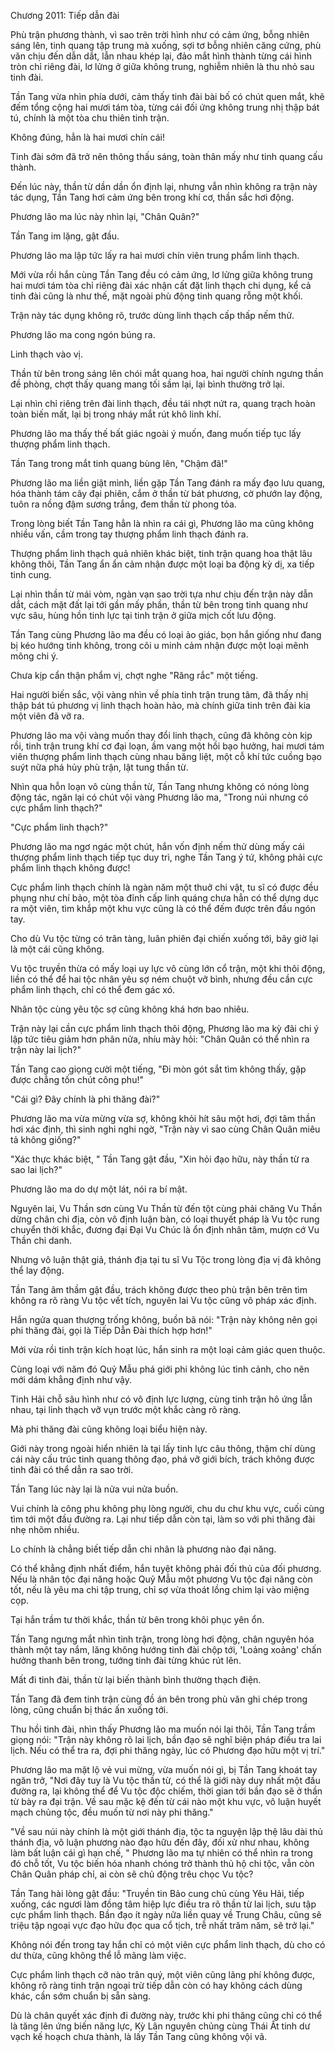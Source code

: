 




Chương 2011: Tiếp dẫn đài


Phù trận phương thành, vì sao trên trời hình như có cảm ứng, bỗng nhiên sáng lên, tinh quang tập trung mà xuống, sợi tơ bỗng nhiên căng cứng, phù văn chịu đến dẫn dắt, lẫn nhau khép lại, đảo mắt hình thành từng cái hình tròn chỉ riêng đài, lơ lửng ở giữa không trung, nghiễm nhiên là thu nhỏ sau tinh đài.

Tần Tang vừa nhìn phía dưới, cảm thấy tinh đài bài bố có chút quen mắt, khẽ đếm tổng cộng hai mươi tám tòa, từng cái đối ứng không trung nhị thập bát tú, chính là một tòa chu thiên tinh trận.

Không đúng, hẳn là hai mươi chín cái!

Tinh đài sớm đã trở nên thông thấu sáng, toàn thân mấy như tinh quang cấu thành.

Đến lúc này, thần từ dần dần ổn định lại, nhưng vẫn nhìn không ra trận này tác dụng, Tần Tang hơi cảm ứng bên trong khí cơ, thần sắc hơi động.

Phương lão ma lúc này nhìn lại, "Chân Quân?"

Tần Tang im lặng, gật đầu.

Phương lão ma lập tức lấy ra hai mươi chín viên trung phẩm linh thạch.

Mới vừa rồi hắn cùng Tần Tang đều có cảm ứng, lơ lửng giữa không trung hai mươi tám tòa chỉ riêng đài xác nhận cất đặt linh thạch chi dụng, kể cả tinh đài cũng là như thế, mặt ngoài phù động tinh quang rỗng một khối.

Trận này tác dụng không rõ, trước dùng linh thạch cấp thấp nếm thử.

Phương lão ma cong ngón búng ra.

Linh thạch vào vị.

Thần từ bên trong sáng lên chói mắt quang hoa, hai người chính ngưng thần đề phòng, chợt thấy quang mang tối sầm lại, lại bình thường trở lại.

Lại nhìn chỉ riêng trên đài linh thạch, đều tái nhợt nứt ra, quang trạch hoàn toàn biến mất, lại bị trong nháy mắt rút khô linh khí.

Phương lão ma thấy thế bất giác ngoài ý muốn, đang muốn tiếp tục lấy thượng phẩm linh thạch.

Tần Tang trong mắt tinh quang bùng lên, "Chậm đã!"

Phương lão ma liền giật mình, liền gặp Tần Tang đánh ra mấy đạo lưu quang, hóa thành tám cây đại phiên, cắm ở thần từ bát phương, cờ phướn lay động, tuôn ra nồng đậm sương trắng, đem thần từ phong tỏa.

Trong lòng biết Tần Tang hẳn là nhìn ra cái gì, Phương lão ma cũng không nhiều vấn, cầm trong tay thượng phẩm linh thạch đánh ra.

Thượng phẩm linh thạch quả nhiên khác biệt, tinh trận quang hoa thật lâu không thôi, Tần Tang ẩn ẩn cảm nhận được một loại ba động kỳ dị, xa tiếp tinh cung.

Lại nhìn thần từ mái vòm, ngàn vạn sao trời tựa như chịu đến trận này dẫn dắt, cách mặt đất lại tới gần mấy phần, thần từ bên trong tinh quang như vực sâu, hùng hồn tinh lực tại tinh trận ở giữa mịch cốt lưu động.

Tần Tang cùng Phương lão ma đều có loại ảo giác, bọn hắn giống như đang bị kéo hướng tinh không, trong cõi u minh cảm nhận được một loại mênh mông chi ý.

Chưa kịp cẩn thận phẩm vị, chợt nghe "Răng rắc" một tiếng.

Hai người biến sắc, vội vàng nhìn về phía tinh trận trung tâm, đã thấy nhị thập bát tú phương vị linh thạch hoàn hảo, mà chính giữa tinh trên đài kia một viên đã vỡ ra.

Phương lão ma vội vàng muốn thay đổi linh thạch, cũng đã không còn kịp rồi, tinh trận trung khí cơ đại loạn, ầm vang một hồi bạo hưởng, hai mươi tám viên thượng phẩm linh thạch cùng nhau băng liệt, một cỗ khí tức cuồng bạo suýt nữa phá hủy phù trận, lật tung thần từ.

Nhìn qua hỗn loạn vô cùng thần từ, Tần Tang nhưng không có nóng lòng động tác, ngăn lại có chút vội vàng Phương lão ma, "Trong núi nhưng có cực phẩm linh thạch?"

"Cực phẩm linh thạch?"

Phương lão ma ngơ ngác một chút, hắn vốn định nếm thử dùng mấy cái thượng phẩm linh thạch tiếp tục duy trì, nghe Tần Tang ý tứ, không phải cực phẩm linh thạch không được!

Cực phẩm linh thạch chính là ngàn năm một thuở chi vật, tu sĩ có được đều phụng như chí bảo, một tòa đỉnh cấp linh quáng chưa hẳn có thể dựng dục ra một viên, tìm khắp một khu vực cũng là có thể đếm được trên đầu ngón tay.

Cho dù Vu tộc từng có trân tàng, luân phiên đại chiến xuống tới, bây giờ lại là một cái cũng không.

Vu tộc truyền thừa có mấy loại uy lực vô cùng lớn cổ trận, một khi thôi động, liền có thể để hai tộc nhân yêu sợ ném chuột vỡ bình, nhưng đều cần cực phẩm linh thạch, chỉ có thể đem gác xó.

Nhân tộc cùng yêu tộc sợ cũng không khá hơn bao nhiêu.

Trận này lại cần cực phẩm linh thạch thôi động, Phương lão ma kỳ đãi chi ý lập tức tiêu giảm hơn phân nửa, nhíu mày hỏi: "Chân Quân có thể nhìn ra trận này lai lịch?"

Tần Tang cao giọng cười một tiếng, "Đi mòn gót sắt tìm không thấy, gặp được chẳng tốn chút công phu!"

"Cái gì? Đây chính là phi thăng đài?"

Phương lão ma vừa mừng vừa sợ, không khỏi hít sâu một hơi, đợi tâm thần hơi xác định, thì sinh nghi nghi ngờ, "Trận này vì sao cùng Chân Quân miêu tả không giống?"

"Xác thực khác biệt, " Tần Tang gật đầu, "Xin hỏi đạo hữu, này thần từ ra sao lai lịch?"

Phương lão ma do dự một lát, nói ra bí mật.

Nguyên lai, Vu Thần sơn cùng Vu Thần từ đến tột cùng phải chăng Vu Thần dừng chân chi địa, còn vô định luận bàn, có loại thuyết pháp là Vu tộc rung chuyển thời khắc, đương đại Đại Vu Chúc là ổn định nhân tâm, mượn cớ Vu Thần chi danh.

Nhưng vô luận thật giả, thánh địa tại tu sĩ Vu Tộc trong lòng địa vị đã không thể lay động.

Tần Tang âm thầm gật đầu, trách không được theo phù trận bên trên tìm không ra rõ ràng Vu tộc vết tích, nguyên lai Vu tộc cũng vô pháp xác định.

Hắn ngửa quan thượng trống không, buồn bã nói: "Trận này không nên gọi phi thăng đài, gọi là Tiếp Dẫn Đài thích hợp hơn!"

Mới vừa rồi tinh trận kích hoạt lúc, hắn sinh ra một loại cảm giác quen thuộc.

Cùng loại với năm đó Quỷ Mẫu phá giới phi không lúc tình cảnh, cho nên mới dám khẳng định như vậy.

Tinh Hải chỗ sâu hình như có vô định lực lượng, cùng tinh trận hô ứng lẫn nhau, tại linh thạch vỡ vụn trước một khắc càng rõ ràng.

Mà phi thăng đài cũng không loại biểu hiện này.

Giới này trong ngoài hiển nhiên là tại lấy tinh lực câu thông, thậm chí dùng cái này cấu trúc tinh quang thông đạo, phá vỡ giới bích, trách không được tinh đài có thể dẫn ra sao trời.

Tần Tang lúc này lại là nửa vui nửa buồn.

Vui chính là công phu không phụ lòng người, chu du chư khu vực, cuối cùng tìm tới một đầu đường ra. Lại như tiếp dẫn còn tại, làm so với phi thăng đài nhẹ nhõm nhiều.

Lo chính là chẳng biết tiếp dẫn chi nhân là phương nào đại năng.

Có thể khẳng định nhất điểm, hắn tuyệt không phải đối thủ của đối phương. Nếu là nhân tộc đại năng hoặc Quỷ Mẫu một phương Vu tộc đại năng còn tốt, nếu là yêu ma chi tập trung, chỉ sợ vừa thoát lồng chim lại vào miệng cọp.

Tại hắn trầm tư thời khắc, thần từ bên trong khôi phục yên ổn.

Tần Tang ngưng mắt nhìn tinh trận, trong lòng hơi động, chân nguyên hóa thành một tay nắm, lăng không hướng tinh đài chộp tới, 'Loảng xoảng' chấn hưởng thanh bên trong, tướng tinh đài từng khúc rút lên.

Mất đi tinh đài, thần từ lại biến thành bình thường thạch điện.

Tần Tang đã đem tinh trận cùng đồ án bên trong phù văn ghi chép trong lòng, cũng chuẩn bị thác ấn xuống tới.

Thu hồi tinh đài, nhìn thấy Phương lão ma muốn nói lại thôi, Tần Tang trầm giọng nói: "Trận này không rõ lai lịch, bần đạo sẽ nghĩ biện pháp điều tra lai lịch. Nếu có thể tra ra, đợi phi thăng ngày, lúc có Phương đạo hữu một vị trí."

Phương lão ma mặt lộ vẻ vui mừng, vừa muốn nói gì, bị Tần Tang khoát tay ngăn trở, "Nơi đây tuy là Vu tộc thần từ, có thể là giới này duy nhất một đầu đường ra, lại không thể để Vu tộc độc chiếm, thời gian tới bần đạo sẽ ở thần từ bày ra đại trận. Về sau mặc kệ đến từ cái nào một khu vực, vô luận huyết mạch chủng tộc, đều muốn từ nơi này phi thăng."

"Về sau núi này chính là một giới thánh địa, tộc ta nguyện lập thệ lâu dài thủ thánh địa, vô luận phương nào đạo hữu đến đây, đối xử như nhau, không làm bất luận cái gì hạn chế, " Phương lão ma tự nhiên có thể nhìn ra trong đó chỗ tốt, Vu tộc biến hóa nhanh chóng trở thành thủ hộ chi tộc, vẫn còn Chân Quân pháp chỉ, ai còn sẽ chủ động trêu chọc Vu tộc?

Tần Tang hài lòng gật đầu: "Truyền tin Bảo cung chủ cùng Yêu Hải, tiếp xuống, các ngươi làm đồng tâm hiệp lực điều tra rõ thần từ lai lịch, sưu tập cực phẩm linh thạch. Bần đạo ít ngày nữa liền quay về Trung Châu, cũng sẽ triệu tập ngoại vực đạo hữu đọc qua cổ tịch, trễ nhất trăm năm, sẽ trở lại."

Không nói đến trong tay hắn chỉ có một viên cực phẩm linh thạch, dù cho có dư thừa, cũng không thể lỗ mãng làm việc.

Cực phẩm linh thạch cỡ nào trân quý, một viên cũng lãng phí không được, không rõ ràng tinh trận ngoại trừ tiếp dẫn còn có hay không cách dùng khác, cần sớm chuẩn bị sẵn sàng.

Dù là chân quyết xác định đi đường này, trước khi phi thăng cũng chỉ có thể là tăng lên ứng biến năng lực, Kỳ Lân nguyên chủng cùng Thái Ất tinh dư vạch kế hoạch chưa thành, là lấy Tần Tang cũng không vội vã.




